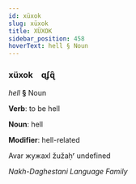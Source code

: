 ```yaml
---
id: xüxok
slug: xüxok
title: XÜXOK
sidebar_position: 458
hoverText: hell § Noun
---
```


### xüxok&emsp;<span kind="abugida">ɋʄɋ̑</span>

*hell* **§** Noun

**Verb**: to be hell

**Noun**: hell

**Modifier**: hell-related

Avar жужахӏ žužaḥʳ undefined

*Nakh-Daghestani Language Family*